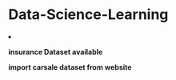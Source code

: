 # Data-Science-Learning
<li>
<b><p>insurance Dataset available</p>
  <p>import carsale dataset from website</p></b>
</li>
